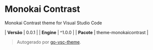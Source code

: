 # Monokai Contrast

Monokai Contrast theme for Visual Studio Code

| **Versão** | 0.0.1 |
| **Engine** | ^1.0.0 |
| **Pacote** | theme-monokaicontrast |

> Autogerado por [go-vsc-theme](https://github.com/natalbu/go-vsc-theme).
